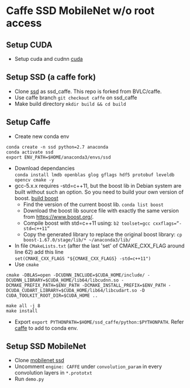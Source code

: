 # Caffe SSD MobileNet w/o root access

## Setup CUDA
- Setup cuda and cudnn [cuda]

## Setup SSD (a caffe fork)
- Clone [ssd] as ssd_caffe. This repo is forked from BVLC/caffe.
- Use caffe branch `git checkout caffe` on ssd_caffe
- Make build directory `mkdir build && cd build`

## Setup Caffe
- Create new conda env  
```
conda create -n ssd python=2.7 anaconda
conda activate ssd
export ENV_PATH=$HOME/anaconda3/envs/ssd
```
- Download dependancies  
`conda install lmdb openblas glog gflags hdf5 protobuf leveldb opencv cmake -y`
- gcc-5.x.x requires -std=c++11, but the boost lib in Debian system are built without such an option. So you need to build your own version of boost. [build boost]
  - Find the version of the current boost lib. `conda list boost`
  - Download the boost lib source file with exactly the same version from https://www.boost.org/.
  - Compile boost with std=c++11 using: `b2 toolset=gcc cxxflags=”-std=c++11”`
  - Copy the generated library to replace the original boost library: `cp boost-1.67.0/stage/lib/* ~/anaconda3/lib/`  
- In file `CMakeLists.txt` (after the last 'set' of CMAKE_CXX_FLAG around line 62) add this line   
`set(CMAKE_CXX_FLAGS "${CMAKE_CXX_FLAGS} -std=c++11")`
- Use `cmake`   
 ```
 cmake -DBLAS=open -DCUDNN_INCLUDE=$CUDA_HOME/include/ -DCUDNN_LIBRARY=$CUDA_HOME/lib64/libcudnn.so -DCMAKE_PREFIX_PATH=$ENV_PATH -DCMAKE_INSTALL_PREFIX=$ENV_PATH -DCUDA_CUDART_LIBRARY=$CUDA_HOME/lib64/libcudart.so -D CUDA_TOOLKIT_ROOT_DIR=$CUDA_HOME ..
 
 make all -j 8
 make install
 ```
- Export `export PYTHONPATH=$HOME/ssd_caffe/python:$PYTHONPATH`. Refer [caffe] to add to conda env.

## Setup SSD MobileNet
- Clone [mobilenet ssd] 
- Uncomment `engine: CAFFE` under `convolution_param` in every convolution layers in `*.prototxt`
- Run `demo.py` 

[ssd]: https://github.com/weiliu89/caffe/tree/ssd
[mobilenet ssd]: https://github.com/chuanqi305/MobileNet-SSD
[cuda]: https://jin-zhe.github.io/guides/installing-caffe-with-cuda-on-anaconda/
[caffe]: https://jin-zhe.github.io/guides/installing-caffe-with-cuda-on-anaconda/
[build boost]: https://github.com/BVLC/caffe/issues/6043#issuecomment-423049323
